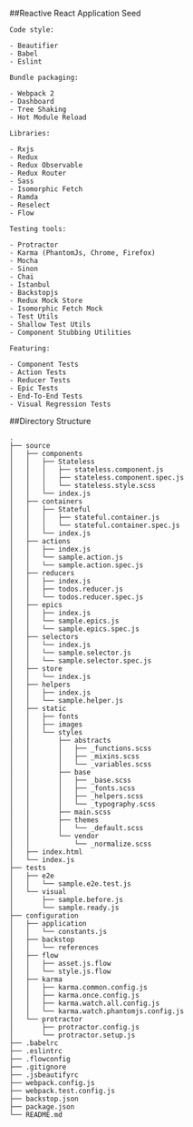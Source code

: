 ##Reactive React Application Seed


`Code style:`

	- Beautifier
	- Babel
	- Eslint

`Bundle packaging:`

	- Webpack 2
	- Dashboard
	- Tree Shaking
	- Hot Module Reload
	
`Libraries:`

	- Rxjs
	- Redux
	- Redux Observable
	- Redux Router
	- Sass
	- Isomorphic Fetch
	- Ramda
	- Reselect
	- Flow

`Testing tools:`

	- Protractor
	- Karma (PhantomJs, Chrome, Firefox)
	- Mocha
	- Sinon
	- Chai
	- Istanbul
	- Backstopjs
	- Redux Mock Store
	- Isomorphic Fetch Mock
	- Test Utils
	- Shallow Test Utils
	- Component Stubbing Utilities

`Featuring:`

	- Component Tests
	- Action Tests
	- Reducer Tests
	- Epic Tests
	- End-To-End Tests
	- Visual Regression Tests

##Directory Structure

	.
	├── source
	│   ├── components
	│   │   ├── Stateless
	│   │   │   ├── stateless.component.js
	│   │   │   ├── stateless.component.spec.js
	│   │   │   └── stateless.style.scss
	│   │   └── index.js
	│   ├── containers
	│   │   ├── Stateful
	│   │   │   ├── stateful.container.js
	│   │   │   └── stateful.container.spec.js
	│   │   └── index.js
	│   ├── actions
	│   │   ├── index.js
	│   │   └── sample.action.js
	│   │   └── sample.action.spec.js
	│   ├── reducers
	│   │   ├── index.js
	│   │   ├── todos.reducer.js
	│   │   └── todos.reducer.spec.js
	│   ├── epics
	│   │   ├── index.js
	│   │   └── sample.epics.js
	│   │   └── sample.epics.spec.js
	│   ├── selectors
	│   │   └── index.js
	│   │   └── sample.selector.js
	│   │   └── sample.selector.spec.js
	│   ├── store
	│   │   └── index.js
	│   ├── helpers
	│   │   ├── index.js
	│   │   └── sample.helper.js
	│   ├── static
	│   │   ├── fonts
	│   │   ├── images
	│   │   └── styles
	│   │       ├── abstracts
	│   │       │   ├── _functions.scss
	│   │       │   ├── _mixins.scss
	│   │       │   └── _variables.scss
	│   │       ├── base
	│   │       │   ├── _base.scss
	│   │       │   ├── _fonts.scss
	│   │       │   ├── _helpers.scss
	│   │       │   └── _typography.scss
	│   │       ├── main.scss
	│   │       ├── themes
	│   │       │   └── _default.scss
	│   │       └── vendor
	│   │           └── _normalize.scss
	│   ├── index.html
	│   └── index.js
	├── tests
	│   ├── e2e
	│   │   └── sample.e2e.test.js
	│   └── visual
	│       ├── sample.before.js
	│       └── sample.ready.js
	├── configuration
	│   ├── application
	│   │   └── constants.js
	│   ├── backstop
	│   │   └── references
	│   ├── flow
	│   │   ├── asset.js.flow
	│   │   └── style.js.flow
	│   ├── karma
	│   │   ├── karma.common.config.js
	│   │   ├── karma.once.config.js
	│   │   ├── karma.watch.all.config.js
	│   │   └── karma.watch.phantomjs.config.js
	│   └── protractor
	│       ├── protractor.config.js
	│       └── protractor.setup.js
	├── .babelrc
	├── .eslintrc
	├── .flowconfig
	├── .gitignore
	├── .jsbeautifyrc
	├── webpack.config.js	
	├── webpack.test.config.js
	├── backstop.json
	├── package.json
	└── README.md
